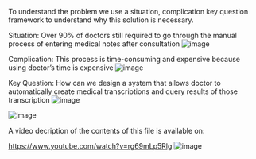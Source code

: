 To understand the problem we use a situation, complication key question framework to understand why this solution is necessary.

Situation: Over 90% of doctors still required to go through the manual process of entering medical notes after consultation 
![image](https://github.com/paulAnalytics/genAIforMedicine/assets/158180470/cd03951e-8194-4552-a02d-50d1e33cddc1)

Complication: This process is time-consuming and expensive because using doctor’s time is expensive
![image](https://github.com/paulAnalytics/genAIforMedicine/assets/158180470/c0b09d53-f1fc-48f0-b071-a62eaf48d8ac)

Key Question: How can we design a system that allows doctor to automatically create medical transcriptions and query results of those transcription 
![image](https://github.com/paulAnalytics/genAIforMedicine/assets/158180470/7e1e4c94-482b-4877-a94b-a41ed39b6252)

![image](https://github.com/paulAnalytics/genAIforMedicine/assets/158180470/78667eec-de86-450d-b072-fdac2eb698cc)

A video decription of the contents of this file is available on:

https://www.youtube.com/watch?v=rg69mLp5Rlg
![image](https://github.com/paulAnalytics/genAIforMedicine/assets/158180470/cc117833-c304-4a3a-85a8-95964adb23ae)
